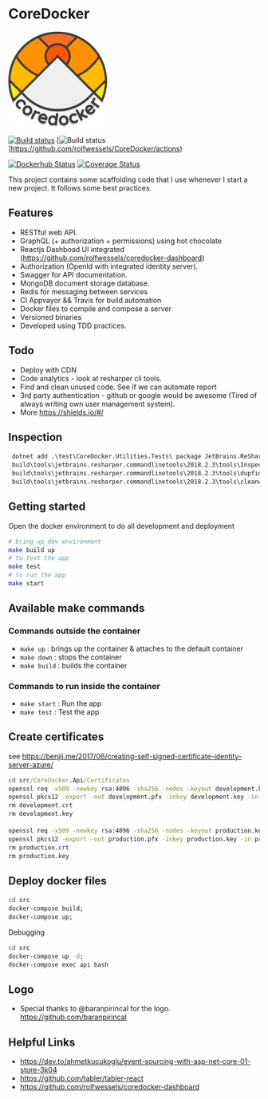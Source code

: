 # CoreDocker

![CoreDocker Logo](https://github.com/rolfwessels/CoreDocker/raw/master/logo/coredocker_logo.png)

[![Build status](https://ci.appveyor.com/api/projects/status/tumprt66bbfxb22o?svg=true)](https://ci.appveyor.com/project/rolfwessels/coredocker)
[![Build status](https://github.com/rolfwessels/CoreDocker/actions/workflows/github-action.yml/badge.svg?branch=master)]https://github.com/rolfwessels/CoreDocker/actions)

[![Dockerhub Status](https://img.shields.io/badge/dockerhub-ok-blue.svg)](https://hub.docker.com/r/rolfwessels/coredocker/)
[![Coverage Status](https://coveralls.io/repos/github/rolfwessels/CoreDocker/badge.svg?branch=master)](https://coveralls.io/github/rolfwessels/CoreDocker?branch=master)

This project contains some scaffolding code that I use whenever I start a new project. It follows some best practices.

## Features

- RESTful web API.
- GraphQL (+ authorization + permissions) using hot chocolate
- Reactjs Dashboad UI integrated (<https://github.com/rolfwessels/coredocker-dashboard>)
- Authorization (OpenId with integrated identity server).
- Swagger for API documentation.
- MongoDB document storage database.
- Redis for messaging between services
- CI Appvayor && Travis for build automation
- Docker files to compile and compose a server
- Versioned binaries
- Developed using TDD practices.

## Todo

- Deploy with CDN
- Code analytics - look at resharper cli tools.
- Find and clean unused code. See if we can automate report
- 3rd party authentication - github or google would be awesome (Tired of always writing own user management system).
- More <https://shields.io/#/>

## Inspection

```cmd
 dotnet add .\test\CoreDocker.Utilities.Tests\ package JetBrains.ReSharper.CommandLineTools --package-directory .\build\tools
 build\tools\jetbrains.resharper.commandlinetools\2018.2.3\tools\InspectCode.exe --caches-home="C:\Temp\Cache" -f=html -o="report.html" .\CoreDocker.sln
 build\tools\jetbrains.resharper.commandlinetools\2018.2.3\tools\dupfinder.exe --caches-home="C:\Temp\Cache"  -o="duplicates.xml" .\CoreDocker.sln
 build\tools\jetbrains.resharper.commandlinetools\2018.2.3\tools\cleanupcode.exe .\CoreDocker.sln
```

## Getting started

Open the docker environment to do all development and deployment

```bash
# bring up dev environment
make build up
# to test the app
make test
# to run the app
make start
```

## Available make commands

### Commands outside the container

- `make up` : brings up the container & attaches to the default container
- `make down` : stops the container
- `make build` : builds the container

### Commands to run inside the container

- `make start` : Run the app
- `make test` : Test the app

## Create certificates

see <https://benjii.me/2017/06/creating-self-signed-certificate-identity-server-azure/>

```cmd
cd src/CoreDocker.Api/Certificates
openssl req -x509 -newkey rsa:4096 -sha256 -nodes -keyout development.key -out development.crt -subj "/CN=localhost" -days 3650
openssl pkcs12 -export -out development.pfx -inkey development.key -in development.crt -certfile development.crt
rm development.crt
rm development.key

openssl req -x509 -newkey rsa:4096 -sha256 -nodes -keyout production.key -out production.crt -subj "/CN=localhost" -days 3650
openssl pkcs12 -export -out production.pfx -inkey production.key -in production.crt -certfile production.crt
rm production.crt
rm production.key

```

## Deploy docker files

```cmd
cd src
docker-compose build;
docker-compose up;
```

Debugging

```cmd
cd src
docker-compose up -d;
docker-compose exec api bash
```

## Logo

- Special thanks to @baranpirincal for the logo. <https://github.com/baranpirincal>

## Helpful Links

- <https://dev.to/ahmetkucukoglu/event-sourcing-with-asp-net-core-01-store-3k04>
- <https://github.com/tabler/tabler-react>
- <https://github.com/rolfwessels/coredocker-dashboard>
